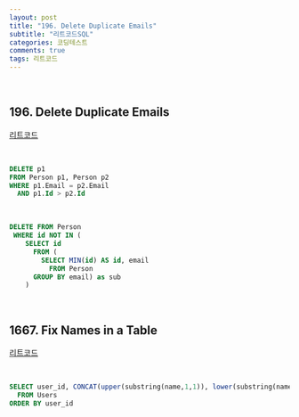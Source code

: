 ```yaml
---
layout: post
title: "196. Delete Duplicate Emails"
subtitle: "리트코드SQL"
categories: 코딩테스트
comments: true
tags: 리트코드
---
```


<br>

## 196. Delete Duplicate Emails


[리트코드](https://leetcode.com/problems/delete-duplicate-emails/) <br>

<br>

```sql
DELETE p1
FROM Person p1, Person p2
WHERE p1.Email = p2.Email
  AND p1.Id > p2.Id
```

<br>

```sql
DELETE FROM Person
 WHERE id NOT IN (
    SELECT id
      FROM (
        SELECT MIN(id) AS id, email
          FROM Person
      GROUP BY email) as sub
    )
```

<br>

## 1667. Fix Names in a Table


[리트코드](https://leetcode.com/problems/fix-names-in-a-table/) <br>

<br>

```sql
SELECT user_id, CONCAT(upper(substring(name,1,1)), lower(substring(name, 2, length(name)-1))) as name
  FROM Users
ORDER BY user_id
```

<br>